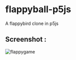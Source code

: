 # flappyball-p5js
A flappybird clone in p5js

## Screenshot :
![flappygame](https://user-images.githubusercontent.com/12862695/45147203-0803eb80-b1e2-11e8-85e1-f141206f0e6a.jpg)
